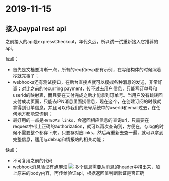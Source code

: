# 2019-11-15

## 接入paypal rest api  

之前接入的api是expressCheckout，年代久远，所以试一试重新接入它推荐的api。  

优点：
  - 首先是文档要清晰一点，所有的req和resp都有示例，在写结构体的时候照着抄就完事了；
  - webhooks还有测试接口，在后台直接点就可以模拟各种消息的发送，非常好调；对比之前的recurring payment，传不过去用户信息，只能写订单号和userId的映射表，而且要在支付完成之后才能拿到订单号。当用户没有跳转回支付成功页面，只能去IPN消息里面捞信息，现在这个，在创建订阅的时候就拿得到订单信息，并且可以传我们的账号系统中的userId和email过去，在任何地方都能查询到；
  - 最好用的一点是`HATEOAS links`，会返回相应信息的查询url，只需要在request中带上正确的authorization，就可以再次查询到，方便在，存log的时候不需要整个都存下来，只要存对应links，然后再重新去查一遍，就可以拿到完整信息，适用与debug和情报站的相关功能；

缺点：
  - 不可复用之前的代码
  - webhook消息验证有点麻烦
    ![](/note/2019-12-17-13-59-34.png)
    多个信息需要从消息的header中捞出来，加上原来的body内容，再传给验证api，根据返回值判断验证是否正确